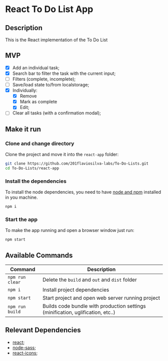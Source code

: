 # React To Do List App

## Description

This is the React implementation of the To Do List

## MVP

- [x] Add an individual task;
- [x] Search bar to filter the task with the current input;
- [ ] Filters (complete, incomplete);
- [ ] Save/load state to/from localstorage;
- [x] Individually:
  - [X] Remove
  - [X] Mark as complete
  - [x] Edit;
- [ ] Clear all tasks (with a confirmation modal);

## Make it run

### Clone and change directory

Clone the project and move it into the `react-app` folder:

```sh
git clone https://github.com/201flaviosilva-labs/To-Do-Lists.git
cd To-Do-Lists/react-app
```

### Install the dependencies

To install the node dependencies, you need to have [node and npm](https://nodejs.org) installed in you machine.

```sh
npm i
```

### Start the app

To make the app running and open a browser window just run:

```sh
npm start
```

## Available Commands

| Command         | Description                                                                     |
| --------------- | ------------------------------------------------------------------------------- |
| `npm run clear` | Delete the `build` and `out` and `dist` folder                                  |
| `npm i`         | Install project dependencies                                                    |
| `npm start`     | Start project and open web server running project                               |
| `npm run build` | Builds code bundle with production settings (minification, uglification, etc..) |


## Relevant Dependencies

- [react](https://github.com/facebook/react);
- [node-sass](https://www.npmjs.com/package/node-sass);
- [react-icons](https://react-icons.github.io/react-icons/);

